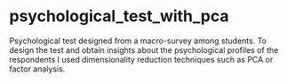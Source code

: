 # psychological_test_with_pca
Psychological test designed from a macro-survey among students. To design the test and obtain insights about the psychological profiles of the respondents I used dimensionality reduction techniques such as PCA or factor analysis.

